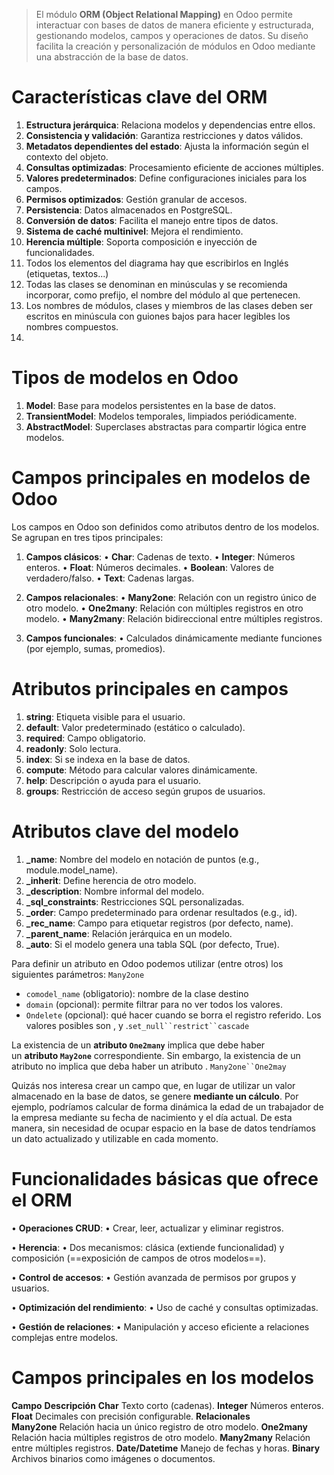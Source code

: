 > El módulo **ORM (Object Relational Mapping)** en Odoo permite interactuar con bases de datos de manera eficiente y estructurada, gestionando modelos, campos y operaciones de datos. Su diseño facilita la creación y personalización de módulos en Odoo mediante una abstracción de la base de datos.

  
# **Características clave del ORM**

1. **Estructura jerárquica**: Relaciona modelos y dependencias entre ellos.
2. **Consistencia y validación**: Garantiza restricciones y datos válidos.
3. **Metadatos dependientes del estado**: Ajusta la información según el contexto del objeto.
4. **Consultas optimizadas**: Procesamiento eficiente de acciones múltiples.
5. **Valores predeterminados**: Define configuraciones iniciales para los campos.
6. **Permisos optimizados**: Gestión granular de accesos.
7. **Persistencia**: Datos almacenados en PostgreSQL.
8. **Conversión de datos**: Facilita el manejo entre tipos de datos.
9. **Sistema de caché multinivel**: Mejora el rendimiento.
10. **Herencia múltiple**: Soporta composición e inyección de funcionalidades.
11. Todos los elementos del diagrama hay que escribirlos en Inglés (etiquetas, textos...)
12. Todas las clases se denominan en minúsculas y se recomienda incorporar, como prefijo, el nombre del módulo al que pertenecen.
13. Los nombres de módulos, clases y miembros de las clases deben ser escritos en minúscula con guiones bajos para hacer legibles los nombres compuestos.
14. 

# **Tipos de modelos en Odoo**

1. **Model**: Base para modelos persistentes en la base de datos.
2. **TransientModel**: Modelos temporales, limpiados periódicamente.
3. **AbstractModel**: Superclases abstractas para compartir lógica entre modelos.
  

# **Campos principales en modelos de Odoo**

Los campos en Odoo son definidos como atributos dentro de los modelos. Se agrupan en tres tipos principales:

1. **Campos clásicos**:
	• **Char**: Cadenas de texto.
	• **Integer**: Números enteros.
	• **Float**: Números decimales.
	• **Boolean**: Valores de verdadero/falso.
	• **Text**: Cadenas largas.

2. **Campos relacionales**:
	• **Many2one**: Relación con un registro único de otro modelo.
	• **One2many**: Relación con múltiples registros en otro modelo.
	• **Many2many**: Relación bidireccional entre múltiples registros.

3. **Campos funcionales**:
	• Calculados dinámicamente mediante funciones (por ejemplo, sumas, promedios).

  
# **Atributos principales en campos**

1. **string**: Etiqueta visible para el usuario.
2. **default**: Valor predeterminado (estático o calculado).
3. **required**: Campo obligatorio.
4. **readonly**: Solo lectura.
5. **index**: Si se indexa en la base de datos.
6. **compute**: Método para calcular valores dinámicamente.
7. **help**: Descripción o ayuda para el usuario.
8. **groups**: Restricción de acceso según grupos de usuarios.


# **Atributos clave del modelo**

1. **_name**: Nombre del modelo en notación de puntos (e.g., module.model_name).
2. **_inherit**: Define herencia de otro modelo.
3. **_description**: Nombre informal del modelo.
4. **_sql_constraints**: Restricciones SQL personalizadas.
5. **_order**: Campo predeterminado para ordenar resultados (e.g., id).
6. **_rec_name**: Campo para etiquetar registros (por defecto, name).
7. **_parent_name**: Relación jerárquica en un modelo.
8. **_auto**: Si el modelo genera una tabla SQL (por defecto, True).

Para definir un atributo en Odoo podemos utilizar (entre otros) los siguientes parámetros: `Many2one`
- `comodel_name` (obligatorio): nombre de la clase destino
- `domain` (opcional): permite filtrar para no ver todos los valores.
- `Ondelete` (opcional): qué hacer cuando se borra el registro referido. Los valores posibles son , y .`set_null``restrict``cascade`

La existencia de un **atributo `One2many`** implica que debe haber un **atributo `May2one`** correspondiente. Sin embargo, la existencia de un atributo no implica que deba haber un atributo . `Many2one``One2may`

Quizás nos interesa crear un campo que, en lugar de utilizar un valor almacenado en la base de datos, se genere **mediante un cálculo**. Por ejemplo, podríamos calcular de forma dinámica la edad de un trabajador de la empresa mediante su fecha de nacimiento y el día actual. De esta manera, sin necesidad de ocupar espacio en la base de datos tendríamos un dato actualizado y utilizable en cada momento.

# **Funcionalidades básicas que ofrece el ORM**

• **Operaciones CRUD**:
	• Crear, leer, actualizar y eliminar registros.

• **Herencia**:
	• Dos mecanismos: clásica (extiende funcionalidad) y composición (==exposición de campos de otros modelos==).

• **Control de accesos**:
	• Gestión avanzada de permisos por grupos y usuarios.

• **Optimización del rendimiento**:
	• Uso de caché y consultas optimizadas.

• **Gestión de relaciones**:
	• Manipulación y acceso eficiente a relaciones complejas entre modelos.

  
# **Campos principales en los modelos**

**Campo** **Descripción**
**Char** Texto corto (cadenas).
**Integer** Números enteros.
**Float** Decimales con precisión configurable.
**Relacionales**  
	**Many2one** Relación hacia un único registro de otro modelo.
	**One2many** Relación hacia múltiples registros de otro modelo.
	**Many2many** Relación entre múltiples registros.
**Date/Datetime** Manejo de fechas y horas.
**Binary** Archivos binarios como imágenes o documentos.